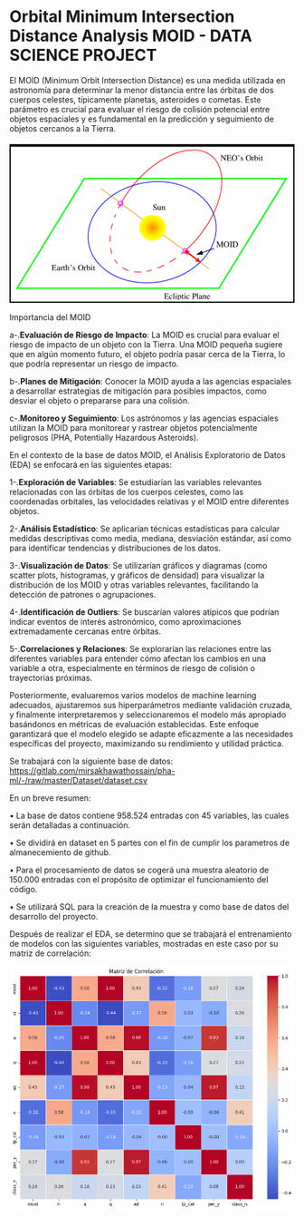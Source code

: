 # Orbital Minimum Intersection Distance Analysis MOID - DATA SCIENCE PROJECT

El MOID (Minimum Orbit Intersection Distance) es una medida utilizada en astronomía para determinar la menor distancia entre las órbitas de dos cuerpos celestes, típicamente planetas, asteroides o cometas. Este parámetro es crucial para evaluar el riesgo de colisión potencial entre objetos espaciales y es fundamental en la predicción y seguimiento de objetos cercanos a la Tierra.

![MOID](https://github.com/PazReumante/asteroid_prediction/blob/main/Project/images/Minimum-Orbital-Intersection-Distance.png)

Importancia del MOID

a-.**Evaluación de Riesgo de Impacto**: La MOID es crucial para evaluar el riesgo de impacto de un objeto con la Tierra. Una MOID pequeña sugiere que en algún momento futuro, el objeto podría pasar cerca de la Tierra, lo que podría representar un riesgo de impacto.

b-.**Planes de Mitigación**: Conocer la MOID ayuda a las agencias espaciales a desarrollar estrategias de mitigación para posibles impactos, como desviar el objeto o prepararse para una colisión.

c-.**Monitoreo y Seguimiento**: Los astrónomos y las agencias espaciales utilizan la MOID para monitorear y rastrear objetos potencialmente peligrosos (PHA, Potentially Hazardous Asteroids).

En el contexto de la base de datos MOID, el Análisis Exploratorio de Datos (EDA) se enfocará en las siguientes etapas:

1-.**Exploración de Variables**: Se estudiarían las variables relevantes relacionadas con las órbitas de los cuerpos celestes, como las coordenadas orbitales, las velocidades relativas y el MOID entre diferentes objetos.

2-.**Análisis Estadístico**: Se aplicarían técnicas estadísticas para calcular medidas descriptivas como media, mediana, desviación estándar, así como para identificar tendencias y distribuciones de los datos.

3-.**Visualización de Datos**: Se utilizarían gráficos y diagramas (como scatter plots, histogramas, y gráficos de densidad) para visualizar la distribución de los MOID y otras variables relevantes, facilitando la detección de patrones o agrupaciones.

4-.**Identificación de Outliers**: Se buscarían valores atípicos que podrían indicar eventos de interés astronómico, como aproximaciones extremadamente cercanas entre órbitas.

5-.**Correlaciones y Relaciones**: Se explorarían las relaciones entre las diferentes variables para entender cómo afectan los cambios en una variable a otra, especialmente en términos de riesgo de colisión o trayectorias próximas.

Posteriormente, evaluaremos varios modelos de machine learning adecuados, ajustaremos sus hiperparámetros mediante validación cruzada, y finalmente interpretaremos y seleccionaremos el modelo más apropiado basándonos en métricas de evaluación establecidas. Este enfoque garantizará que el modelo elegido se adapte eficazmente a las necesidades específicas del proyecto, maximizando su rendimiento y utilidad práctica.

Se trabajará con la siguiente base de datos:
https://gitlab.com/mirsakhawathossain/pha-ml/-/raw/master/Dataset/dataset.csv

En un breve resumen:

• La base de datos contiene 958.524 entradas con 45 variables, las cuales serán detalladas a continuación.

• Se dividirá en dataset en 5 partes con el fin de cumplir los parametros de almanecemiento de github.

• Para el procesamiento de datos se cogerá una muestra aleatorio de 150.000 entradas con el propósito de optimizar el funcionamiento del código.

• Se utilizará SQL para la creación de la muestra y como base de datos del desarrollo del proyecto.

Después de realizar el EDA, se determino que se trabajará el entrenamiento de modelos con las siguientes variables, mostradas en este caso por su matriz de correlación:

![](https://github.com/PazReumante/asteroid_prediction/blob/main/Project/images/matriz%20de%20correlacion%20-%20asteoride.png)



 
